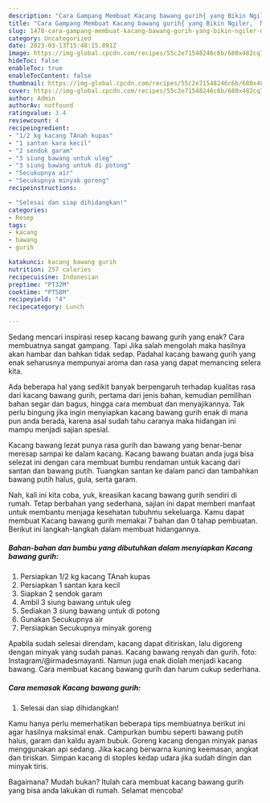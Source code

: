 ```yaml
---
description: "Cara Gampang Membuat Kacang bawang gurih{ yang Bikin Ngiler,  Menu Buat lebaran"
title: "Cara Gampang Membuat Kacang bawang gurih{ yang Bikin Ngiler,  Menu Buat lebaran"
slug: 1478-cara-gampang-membuat-kacang-bawang-gurih-yang-bikin-ngiler-menu-buat-lebaran
category: Uncategorized
date: 2023-03-13T15:48:15.891Z
image: https://img-global.cpcdn.com/recipes/55c2e71548246c6b/680x482cq70/kacang-bawang-gurih-foto-resep-utama.jpg
hideToc: false
enableToc: true
enableTocContent: false
thumbnail: https://img-global.cpcdn.com/recipes/55c2e71548246c6b/680x482cq70/kacang-bawang-gurih-foto-resep-utama.jpg
cover: https://img-global.cpcdn.com/recipes/55c2e71548246c6b/680x482cq70/kacang-bawang-gurih-foto-resep-utama.jpg
author: Admin
authorAv: notfound
ratingvalue: 3.4
reviewcount: 4
recipeingredient:
- "1/2 kg kacang TAnah kupas"
- "1 santan kara kecil"
- "2 sendok garam"
- "3 siung bawang untuk uleg"
- "3 siung bawang untuk di potong"
- "Secukupnya air"
- "Secukupnya minyak goreng"
recipeinstructions:

- "Selesai dan siap dihidangkan!"
categories:
- Resep
tags:
- kacang
- bawang
- gurih

katakunci: kacang bawang gurih 
nutrition: 257 calories
recipecuisine: Indonesian
preptime: "PT32M"
cooktime: "PT58M"
recipeyield: "4"
recipecategory: Lunch

---
```



Sedang mencari inspirasi resep kacang bawang gurih yang enak? Cara membuatnya sangat gampang. Tapi Jika salah mengolah maka hasilnya akan hambar dan bahkan tidak sedap. Padahal kacang bawang gurih yang enak seharusnya mempunyai aroma dan rasa yang dapat memancing selera kita.


Ada beberapa hal yang sedikit banyak berpengaruh terhadap kualitas rasa dari kacang bawang gurih, pertama dari jenis bahan, kemudian pemilihan bahan segar dan bagus, hingga cara membuat dan menyajikannya. Tak perlu bingung jika ingin menyiapkan kacang bawang gurih enak di mana pun anda berada, karena asal sudah tahu caranya maka hidangan ini mampu menjadi sajian spesial.

Kacang bawang lezat punya rasa gurih dan bawang yang benar-benar meresap sampai ke dalam kacang. Kacang bawang buatan anda juga bisa selezat ini dengan cara membuat bumbu rendaman untuk kacang dari santan dan bawang putih. Tuangkan santan ke dalam panci dan tambahkan bawang putih halus, gula, serta garam.


Nah, kali ini kita coba, yuk, kreasikan kacang bawang gurih sendiri di rumah. Tetap berbahan yang sederhana, sajian ini dapat memberi manfaat untuk membantu menjaga kesehatan tubuhmu sekeluarga. Kamu dapat membuat Kacang bawang gurih memakai 7 bahan dan 0 tahap pembuatan. Berikut ini langkah-langkah dalam membuat hidangannya.

<!--inarticleads1-->

##### Bahan-bahan dan bumbu yang dibutuhkan dalam menyiapkan Kacang bawang gurih:

1. Persiapkan 1/2 kg kacang TAnah kupas
1. Persiapkan 1 santan kara kecil
1. Siapkan 2 sendok garam
1. Ambil 3 siung bawang untuk uleg
1. Sediakan 3 siung bawang untuk di potong
1. Gunakan Secukupnya air
1. Persiapkan Secukupnya minyak goreng


Apabila sudah selesai direndam, kacang dapat ditiriskan, lalu digoreng dengan minyak yang sudah panas. Kacang bawang renyah dan gurih. foto: Instagram/@irmadesmayanti. Namun juga enak diolah menjadi kacang bawang. Cara membuat kacang bawang gurih dan harum cukup sederhana. 

<!--inarticleads2-->

##### Cara memasak Kacang bawang gurih:


1. Selesai dan siap dihidangkan!

Kamu hanya perlu memerhatikan beberapa tips membuatnya berikut ini agar hasilnya maksimal enak. Campurkan bumbu seperti bawang putih halus, garam dan kaldu ayam bubuk. Goreng kacang dengan minyak panas menggunakan api sedang. Jika kacang berwarna kuning keemasan, angkat dan tiriskan. Simpan kacang di stoples kedap udara jika sudah dingin dan minyak tiris. 

Bagaimana? Mudah bukan? Itulah cara membuat kacang bawang gurih yang bisa anda lakukan di rumah. Selamat mencoba!
